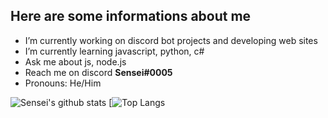 ## Here are some informations about me

- I’m currently working on discord bot projects and developing web sites
- I’m currently learning javascript, python, c#
- Ask me about js, node.js
- Reach me on discord **Sensei#0005**
- Pronouns: He/Him

![Sensei's github stats](https://github-readme-stats.vercel.app/api?username=Sensei-911&show_icons=true&theme=radical) 
[![Top Langs](https://github-readme-stats.vercel.app/api/top-langs/?username=Sensei-911&theme=radical)
